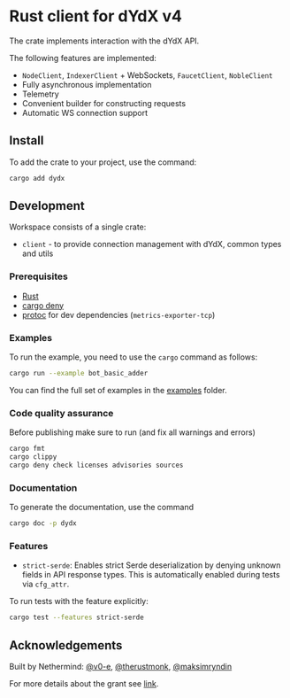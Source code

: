 # Rust client for dYdX v4

The crate implements interaction with the dYdX API.

The following features are implemented:
- `NodeClient`, `IndexerClient` + WebSockets, `FaucetClient`, `NobleClient`
- Fully asynchronous implementation
- Telemetry
- Convenient builder for constructing requests
- Automatic WS connection support

## Install

To add the crate to your project, use the command:

```sh
cargo add dydx
```

## Development

Workspace consists of a single crate:
* `client` - to provide connection management with dYdX, common types and utils

### Prerequisites

* [Rust](https://www.rust-lang.org/tools/install)
* [cargo deny](https://github.com/EmbarkStudios/cargo-deny)
* [protoc](https://grpc.io/docs/protoc-installation/) for dev dependencies (`metrics-exporter-tcp`)


### Examples

To run the example, you need to use the `cargo` command as follows:

```sh
cargo run --example bot_basic_adder
```

You can find the full set of examples in the [examples](client/examples) folder.

### Code quality assurance

Before publishing make sure to run (and fix all warnings and errors)

```sh
cargo fmt
cargo clippy
cargo deny check licenses advisories sources
```

### Documentation

To generate the documentation, use the command

```sh
cargo doc -p dydx
```

### Features

- `strict-serde`: Enables strict Serde deserialization by denying unknown fields in API response types. This is automatically enabled during tests via `cfg_attr`.

To run tests with the feature explicitly:

```sh
cargo test --features strict-serde
```

## Acknowledgements

Built by Nethermind: [@v0-e](https://github.com/v0-e), [@therustmonk](https://github.com/therustmonk),  [@maksimryndin](https://github.com/maksimryndin)

For more details about the grant see [link](https://www.dydxgrants.com/grants/rust-trading-client).
